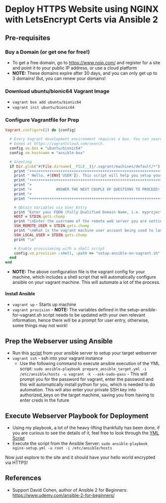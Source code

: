 # Deploy HTTPS Website using NGINX with LetsEncrypt Certs via Ansible 2

## Pre-requisites

### Buy a Domain (or get one for free!)
- To get a free domain, go to https://www.noip.com/ and register for a site and point it to your public IP address, or use a cloud platform
- **NOTE:** These domains expire after 30 days, and you can only get up to 3 domains! But, you can renew your domains!

### Download ubuntu/bionic64 Vagrant Image
- `vagrant box add ubuntu/bionic64`
- `vagrant init ubuntu/bionic64`

### Configure Vagrantfile for Prep
```ruby
Vagrant.configure(2) do |config|

  # Every Vagrant development environment requires a box. You can search for
  # boxes at https://vagrantcloud.com/search.
  config.vm.box = "ubuntu/bionic64"
  config.vm.hostname = "ansible-box"

  # Greeting
  if Dir.glob("#{File.dirname(__FILE__)}/.vagrant/machines/default/*").empty? || ARGV[0] == 'provision'
    print "+++++++++++++++++++++++++++++++++++++++++++++++++++++++++++++++++++++++++\n"
    print " Hello, #{ENV['USER']}. This script will help you setup your ansible server. \n"
    print "+++++++++++++++++++++++++++++++++++++++++++++++++++++++++++++++++++++++++\n"
    print "+                                                                       +\n"
    print "+           ANSWER THE NEXT COUPLE OF QUESTIONS TO PROCEED!!!           +\n"
    print "+                                                                       +\n"
    print "+++++++++++++++++++++++++++++++++++++++++++++++++++++++++++++++++++++++++\n"

    # Obtain Variables via User Entry
    print "Enter your FQDN (Fully Qualified Domain Name, i.e. myproject.com) and press [Enter]: " 
    HOST = STDIN.gets.chomp
    print "\nEnter the username of the remote web server you are setting up (i.e. root, user). This will be the user account we will be sshing into! Enter username and press [Enter]: "
    SSH_REMOTE_USER = STDIN.gets.chomp
    print "\nWhat is the vagrant machine user account being used to launch ansible playbooks, enter username and press [Enter]: "
    SSH_LOCAL_USER = STDIN.gets.chomp
    print "\n"

    # Enable provisioning with a shell script
    config.vm.provision :shell, :path => "setup-ansible-on-vagrant.sh", :args => [HOST, SSH_REMOTE_USER, SSH_LOCAL_USER]
  end
end
```
- **NOTE:** The above configuration file is the vagrant config for your machine, which includes a shell script that will automatically configure ansible on your vagrant machine. This will automate a lot of the process. 

#### Install Ansible
- `vagrant up` - Starts up machine
- `vagrant provision` - **NOTE:** The variables defined in the setup-ansible-for-vagrant.sh script needs to be updated with your own relevant information, hence there will be a prompt for user entry, otherwise, some things may not work!

## Prep the Webserver using Ansible

- Run this [script](https://github.com/TAMUSA-ACM/ansible-flask-gunicorn-nginx/blob/master/prepare_ansible_target.yml) from your ansible server to setup your target webserver
- `vagrant ssh` - ssh into your vagrant instance
  - Use the following command to execute ansible execution of the YML script: `sudo ansible-playbook prepare_ansible_target.yml -i /etc/ansible/hosts -u vagrant -k --ask-sudo-pass` - This will prompt you for the password for vagrant, enter the password and this will automatically install python for you, which is needed to do automation. This will also enter your private SSH key into authorized_keys on the target machine, saving you from having to enter creds in the future
  
## Execute Webserver Playbook for Deployment
- Using my playbook, a lot of the heavy lifting thankfully has been done, if you are curious to see the details of it, feel free to look through the [YML Script](https://github.com/dveleztx/ansible-https-nginx-letsencrypt/blob/master/nginx-https/nginx-setup.yml)
- Execute the script from the Ansible Server: `sudo ansible-playbook nginx-setup.yml -u root -i /etc/ansible/hosts`

Now just explore to the site and it should have your hello world encrypted via HTTPS!

## References

- Support David Cohen, author of Ansible 2 for Beginners: https://www.udemy.com/ansible-2-for-beginners/
